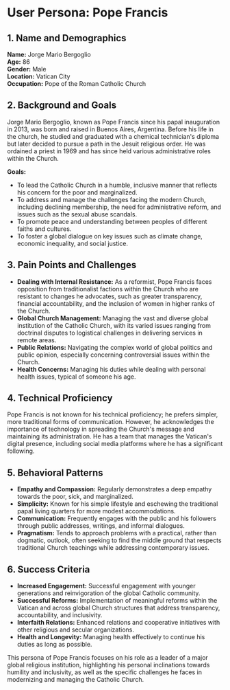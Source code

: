 # User Persona: Pope Francis

## 1. Name and Demographics
**Name:** Jorge Mario Bergoglio  
**Age:** 86  
**Gender:** Male  
**Location:** Vatican City  
**Occupation:** Pope of the Roman Catholic Church

## 2. Background and Goals
Jorge Mario Bergoglio, known as Pope Francis since his papal inauguration in 2013, was born and raised in Buenos Aires, Argentina. Before his life in the church, he studied and graduated with a chemical technician's diploma but later decided to pursue a path in the Jesuit religious order. He was ordained a priest in 1969 and has since held various administrative roles within the Church.

**Goals:**
- To lead the Catholic Church in a humble, inclusive manner that reflects his concern for the poor and marginalized.
- To address and manage the challenges facing the modern Church, including declining membership, the need for administrative reform, and issues such as the sexual abuse scandals.
- To promote peace and understanding between peoples of different faiths and cultures.
- To foster a global dialogue on key issues such as climate change, economic inequality, and social justice.

## 3. Pain Points and Challenges
- **Dealing with Internal Resistance:** As a reformist, Pope Francis faces opposition from traditionalist factions within the Church who are resistant to changes he advocates, such as greater transparency, financial accountability, and the inclusion of women in higher ranks of the Church.
- **Global Church Management:** Managing the vast and diverse global institution of the Catholic Church, with its varied issues ranging from doctrinal disputes to logistical challenges in delivering services in remote areas.
- **Public Relations:** Navigating the complex world of global politics and public opinion, especially concerning controversial issues within the Church.
- **Health Concerns:** Managing his duties while dealing with personal health issues, typical of someone his age.

## 4. Technical Proficiency
Pope Francis is not known for his technical proficiency; he prefers simpler, more traditional forms of communication. However, he acknowledges the importance of technology in spreading the Church's message and maintaining its administration. He has a team that manages the Vatican's digital presence, including social media platforms where he has a significant following.

## 5. Behavioral Patterns
- **Empathy and Compassion:** Regularly demonstrates a deep empathy towards the poor, sick, and marginalized.
- **Simplicity:** Known for his simple lifestyle and eschewing the traditional papal living quarters for more modest accommodations.
- **Communication:** Frequently engages with the public and his followers through public addresses, writings, and informal dialogues.
- **Pragmatism:** Tends to approach problems with a practical, rather than dogmatic, outlook, often seeking to find the middle ground that respects traditional Church teachings while addressing contemporary issues.

## 6. Success Criteria
- **Increased Engagement:** Successful engagement with younger generations and reinvigoration of the global Catholic community.
- **Successful Reforms:** Implementation of meaningful reforms within the Vatican and across global Church structures that address transparency, accountability, and inclusivity.
- **Interfaith Relations:** Enhanced relations and cooperative initiatives with other religious and secular organizations.
- **Health and Longevity:** Managing health effectively to continue his duties as long as possible.

This persona of Pope Francis focuses on his role as a leader of a major global religious institution, highlighting his personal inclinations towards humility and inclusivity, as well as the specific challenges he faces in modernizing and managing the Catholic Church.